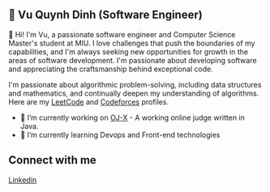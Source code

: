 ## 🚢 Vu Quynh Dinh (Software Engineer)
👋 Hi! I'm Vu, a passionate software engineer and Computer Science Master's student at MIU. I love challenges that push the boundaries of my capabilities, and I'm always seeking new opportunities for growth in the areas of software development. I'm passionate about developing software and appreciating the craftsmanship behind exceptional code.

I'm passionate about algorithmic problem-solving, including data structures and mathematics, and continually deepen my understanding of algorithms. Here are my [LeetCode](https://leetcode.com/u/quynhit/) and [Codeforces](https://codeforces.com/profile/quynhit) profiles.

- 🔭 I’m currently working on [OJ-X](https://github.com/quynhdinh/oj-x/blob/master/ojx/run.sh) - A working online judge written in Java.
- 🌱 I’m currently learning Devops and Front-end technologies

## Connect with me
[Linkedin](https://www.linkedin.com/in/quynhvdinh/)
